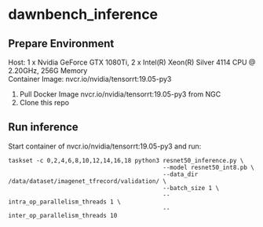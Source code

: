 # dawnbench_inference
## Prepare Environment
Host: 1 x Nvidia GeForce GTX 1080Ti, 2 x Intel(R) Xeon(R) Silver 4114 CPU @ 2.20GHz, 256G Memory  
Container Image: nvcr.io/nvidia/tensorrt:19.05-py3  

1. Pull Docker Image nvcr.io/nvidia/tensorrt:19.05-py3 from NGC
2. Clone this repo
## Run inference
Start container of nvcr.io/nvidia/tensorrt:19.05-py3 and run:
```
taskset -c 0,2,4,6,8,10,12,14,16,18 python3 resnet50_inference.py \
                                            --model resnet50_int8.pb \
                                            --data_dir /data/dataset/imagenet_tfrecord/validation/ \
                                            --batch_size 1 \
                                            --intra_op_parallelism_threads 1 \
                                            --inter_op_parallelism_threads 10
```

